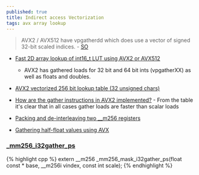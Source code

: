 ```yaml
---
published: true
title: Indirect access Vectorization
tags: avx array lookup
---
```

> AVX2 / AVX512 have vpgatherdd which does use a vector of signed 32-bit scaled indices. - [SO](https://stackoverflow.com/questions/50980548/vectorizing-indirect-access-through-avx-instructions)

- [Fast 2D array lookup of int16_t LUT using AVX2 or AVX512](https://stackoverflow.com/questions/69797134/fast-2d-array-lookup-of-int16-t-lut-using-avx2-or-avx512)
	- AVX2 has gathered loads for 32 bit and 64 bit ints (vpgatherXX) as well as floats and doubles.
    
- [AVX2 vectorized 256 bit lookup table (32 unsigned chars)](https://stackoverflow.com/questions/43791161/avx2-vectorized-256-bit-lookup-table-32-unsigned-chars)

- [How are the gather instructions in AVX2 implemented?](https://stackoverflow.com/questions/21774454/how-are-the-gather-instructions-in-avx2-implemented) - From the table it's clear that in all cases gather loads are faster than scalar loads

- [Packing and de-interleaving two __m256 registers](https://stackoverflow.com/questions/42497985/packing-and-de-interleaving-two-m256-registers)

- [Gathering half-float values using AVX](https://stackoverflow.com/questions/62416595/gathering-half-float-values-using-avx)

###  [_mm256_i32gather_ps](https://www.intel.com/content/www/us/en/develop/documentation/cpp-compiler-developer-guide-and-reference/top/compiler-reference/intrinsics/intrinsics-for-avx2/intrinsics-for-gather-operations/mm-i32gather-ps-mm256-i32gather-ps.html)

{% highlight cpp %}
extern __m256 _mm256_mask_i32gather_ps(float const * base, __m256i vindex, const int scale);
{% endhighlight %}